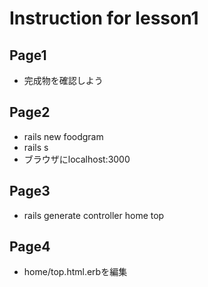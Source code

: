 # Instruction for lesson1

## Page1
* 完成物を確認しよう

## Page2
* rails new foodgram
* rails s
* ブラウザにlocalhost:3000

## Page3
* rails generate controller home top

## Page4
* home/top.html.erbを編集
